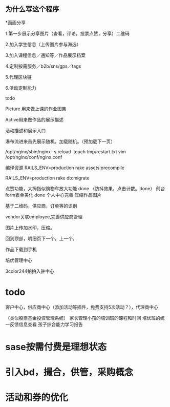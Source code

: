 ## 为什么写这个程序
  *画画分享

1.第一步展示分享图片（查看，评论，投票点赞，分享）二维码

2.加入学生信息（上传图片参与海选）

3.加入课程信息／通知等／作品展示档案

4.定制按需服务／b2b/sns/gps／tags

5.代理区块链

6.活动定制能力

todo
  
Picture 用来做上课的作业图集

Active用来做作品的展示描述

活动描述和展示入口

瀑布流进来首先展示随机，加载随机。（预加载下一页）

/opt/nginx/sbin/nginx -s reload 
touch tmp/restart.txt 
vim /opt/nginx/conf/nginx.conf

编译资源
RAILS_ENV=production rake assets:precompile

RAILS_ENV=production rake db:migrate

点赞功能，大拇指似购物车放大功能 done （防抖效果，点击计数。done）
前台form表单美化 done
个人中心完善
压缩作品图片


基于二维码，供应商，订单等的识别


vendor关联employee,完善供应商管理


图片上传加水印，压缩。

回到顶部，明细页下一个，上一个。

作品下载到手机


培优管理中心

3color244拍拍入驻中心


# todo
客户中心，供应商中心（添加活动等插件，免费支持5次活动？），代理商中心

（类似股票基金投资管理系统）
家长管理小孩的培训班的课程和时间
培优班的统一反馈信息查看
孩子综合能力学习报告

# sase按需付费是理想状态
# 引入bd，撮合，供管，采购概念

# 活动和券的优化



